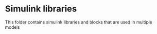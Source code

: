 # Simulink libraries
This folder contains simulink libraries and blocks that are used in multiple models
